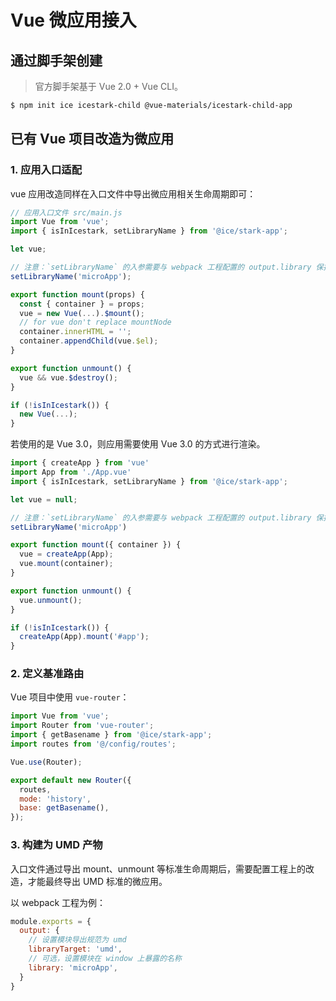# Vue 微应用接入

## 通过脚手架创建

> 官方脚手架基于 Vue 2.0 + Vue CLI。

```bash
$ npm init ice icestark-child @vue-materials/icestark-child-app
```

## 已有 Vue 项目改造为微应用

### 1. 应用入口适配

vue 应用改造同样在入口文件中导出微应用相关生命周期即可：

```js
// 应用入口文件 src/main.js
import Vue from 'vue';
import { isInIcestark, setLibraryName } from '@ice/stark-app';

let vue;

// 注意：`setLibraryName` 的入参需要与 webpack 工程配置的 output.library 保持一致
setLibraryName('microApp');

export function mount(props) {
  const { container } = props;
  vue = new Vue(...).$mount();
  // for vue don't replace mountNode
  container.innerHTML = '';
  container.appendChild(vue.$el);
}

export function unmount() {
  vue && vue.$destroy();
}

if (!isInIcestark()) {
  new Vue(...);
}
```

若使用的是 Vue 3.0，则应用需要使用 Vue 3.0 的方式进行渲染。

```js
import { createApp } from 'vue'
import App from './App.vue'
import { isInIcestark, setLibraryName } from '@ice/stark-app';

let vue = null;

// 注意：`setLibraryName` 的入参需要与 webpack 工程配置的 output.library 保持一致
setLibraryName('microApp')

export function mount({ container }) {
  vue = createApp(App);
  vue.mount(container);
}

export function unmount() {
  vue.unmount();
}

if (!isInIcestark()) {
  createApp(App).mount('#app');
}
```

### 2. 定义基准路由

Vue 项目中使用 `vue-router`：

```js
import Vue from 'vue';
import Router from 'vue-router';
import { getBasename } from '@ice/stark-app';
import routes from '@/config/routes';

Vue.use(Router);

export default new Router({
  routes,
  mode: 'history',
  base: getBasename(),
});
```

### 3. 构建为 UMD 产物

入口文件通过导出 mount、unmount 等标准生命周期后，需要配置工程上的改造，才能最终导出 UMD 标准的微应用。

以 webpack 工程为例：

```js
module.exports = {
  output: {
    // 设置模块导出规范为 umd
    libraryTarget: 'umd',
    // 可选，设置模块在 window 上暴露的名称
    library: 'microApp',
  }
}
```
